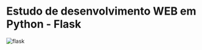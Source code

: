 # Estudo de desenvolvimento WEB em Python - Flask

![flask](https://static.javatpoint.com/tutorial/flask/images/flask-tutorial.png)
